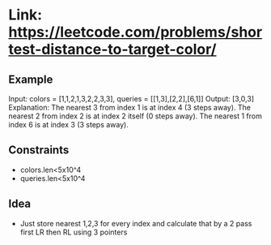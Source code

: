 # Link: https://leetcode.com/problems/shortest-distance-to-target-color/

## Example

Input: colors = [1,1,2,1,3,2,2,3,3], queries = [[1,3],[2,2],[6,1]]
Output: [3,0,3]
Explanation: 
The nearest 3 from index 1 is at index 4 (3 steps away).
The nearest 2 from index 2 is at index 2 itself (0 steps away).
The nearest 1 from index 6 is at index 3 (3 steps away).

## Constraints

- colors.len<5x10^4
- queries.len<5x10^4

## Idea

- Just store nearest 1,2,3 for every index and calculate that by a 2 pass first LR then RL using 3 pointers

